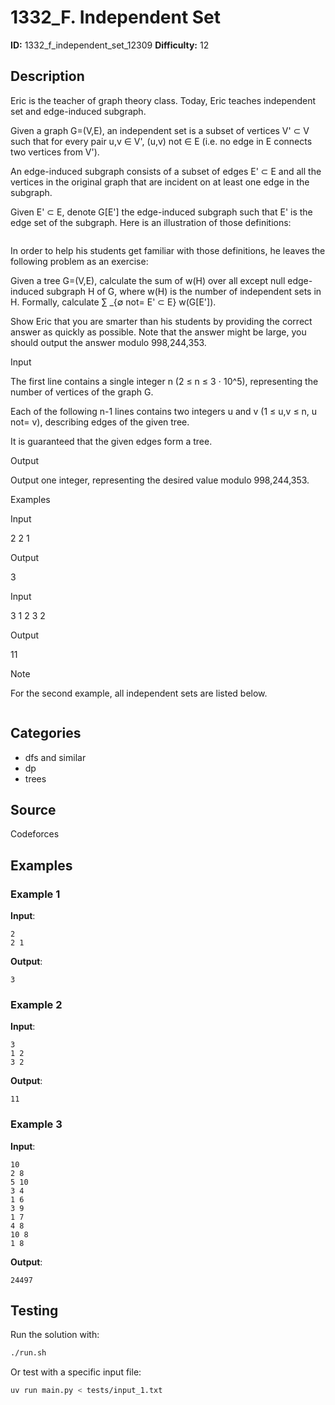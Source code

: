 # 1332_F. Independent Set

**ID:** 1332_f_independent_set_12309
**Difficulty:** 12

## Description

Eric is the teacher of graph theory class. Today, Eric teaches independent set and edge-induced subgraph.

Given a graph G=(V,E), an independent set is a subset of vertices V' ⊂ V such that for every pair u,v ∈ V', (u,v) not ∈ E (i.e. no edge in E connects two vertices from V').

An edge-induced subgraph consists of a subset of edges E' ⊂ E and all the vertices in the original graph that are incident on at least one edge in the subgraph.

Given E' ⊂ E, denote G[E'] the edge-induced subgraph such that E' is the edge set of the subgraph. Here is an illustration of those definitions:

<image>

In order to help his students get familiar with those definitions, he leaves the following problem as an exercise:

Given a tree G=(V,E), calculate the sum of w(H) over all except null edge-induced subgraph H of G, where w(H) is the number of independent sets in H. Formally, calculate ∑ _{∅ not= E' ⊂ E} w(G[E']).

Show Eric that you are smarter than his students by providing the correct answer as quickly as possible. Note that the answer might be large, you should output the answer modulo 998,244,353.

Input

The first line contains a single integer n (2 ≤ n ≤ 3 ⋅ 10^5), representing the number of vertices of the graph G.

Each of the following n-1 lines contains two integers u and v (1 ≤ u,v ≤ n, u not= v), describing edges of the given tree.

It is guaranteed that the given edges form a tree.

Output

Output one integer, representing the desired value modulo 998,244,353.

Examples

Input


2
2 1


Output


3


Input


3
1 2
3 2


Output


11

Note

For the second example, all independent sets are listed below.

<image>

## Categories

- dfs and similar
- dp
- trees

## Source

Codeforces

## Examples

### Example 1

**Input**:
```
2
2 1
```

**Output**:
```
3
```

### Example 2

**Input**:
```
3
1 2
3 2
```

**Output**:
```
11
```

### Example 3

**Input**:
```
10
2 8
5 10
3 4
1 6
3 9
1 7
4 8
10 8
1 8
```

**Output**:
```
24497
```


## Testing

Run the solution with:

```bash
./run.sh
```

Or test with a specific input file:

```bash
uv run main.py < tests/input_1.txt
```
